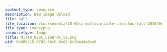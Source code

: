 ```yaml
---
content_type: resource
description: New image Upload
file: null
file_location: /coursemedia/18-02sc-multivariable-calculus-fall-2010/0e089c15978236cb0c086c2b44da8ce6_MIT18_02SC_L16Brds_5a.png
file_type: image/png
resourcetype: Image
title: MIT18_02SC_L16Brds_5a.png
uid: 0e089c15-9782-36cb-0c08-6c2b44da8ce6
---
```

